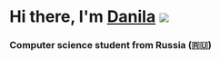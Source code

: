 # Hi there, I'm [Danila](https://daniilshat.ru/) ![](https://github.com/blackcater/blackcater/raw/main/images/Hi.gif) 
### Computer science student from Russia (🇷🇺)
